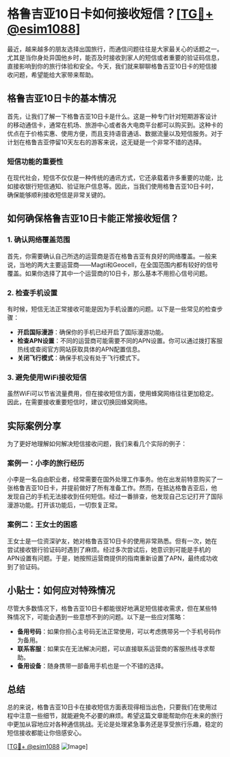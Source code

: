 # 格鲁吉亚10日卡如何接收短信？[[TG💪+ @esim1088](https://t.me/s/esim1088)]

最近，越来越多的朋友选择出国旅行，而通信问题往往是大家最关心的话题之一。尤其是当你身处异国他乡时，能否及时接收到家人的短信或者重要的验证码信息，直接影响到你的旅行体验和安全。今天，我们就来聊聊格鲁吉亚10日卡的短信接收问题，希望能给大家带来帮助。

## 格鲁吉亚10日卡的基本情况

首先，让我们了解一下格鲁吉亚10日卡是什么。这是一种专门针对短期游客设计的移动通信卡，通常在机场、旅游中心或者各大电商平台都可以购买到。这种卡的优点在于价格实惠、使用方便，而且支持语音通话、数据流量以及短信服务。对于计划在格鲁吉亚停留10天左右的游客来说，这无疑是一个非常不错的选择。

### 短信功能的重要性

在现代社会，短信不仅仅是一种传统的通讯方式，它还承载着许多重要的功能，比如接收银行短信通知、验证账户信息等。因此，当我们使用格鲁吉亚10日卡时，确保能够顺利接收短信是非常关键的。

## 如何确保格鲁吉亚10日卡能正常接收短信？

### 1. 确认网络覆盖范围

首先，你需要确认自己所选的运营商是否在格鲁吉亚有良好的网络覆盖。一般来说，当地的两大主要运营商——Magti和Geocell，在全国范围内都有较好的信号覆盖。如果你选择了其中一个运营商的10日卡，那么基本不用担心信号问题。

### 2. 检查手机设置

有时候，短信无法正常接收可能是因为手机设置的问题。以下是一些常见的检查步骤：

- **开启国际漫游**：确保你的手机已经开启了国际漫游功能。
- **检查APN设置**：不同的运营商可能需要不同的APN设置。你可以通过拨打客服热线或查阅官方网站获取具体的APN配置信息。
- **关闭飞行模式**：确保手机没有处于飞行模式下。

### 3. 避免使用WiFi接收短信

虽然WiFi可以节省流量费用，但在接收短信方面，使用蜂窝网络往往更加稳定。因此，在需要接收重要短信时，建议切换回蜂窝网络。

## 实际案例分享

为了更好地理解如何解决短信接收问题，我们来看几个实际的例子：

### 案例一：小李的旅行经历

小李是一名自由职业者，经常需要在国外处理工作事务。他在出发前特意购买了一张格鲁吉亚10日卡，并提前做好了所有准备工作。然而，在抵达格鲁吉亚后，他发现自己的手机无法接收到任何短信。经过一番排查，他发现自己忘记打开了国际漫游功能。打开该功能后，一切恢复正常。

### 案例二：王女士的困惑

王女士是一位资深驴友，她对格鲁吉亚10日卡的使用非常熟悉。但有一次，她在尝试接收银行验证码时遇到了麻烦。经过多次尝试后，她意识到可能是手机的APN设置有问题。于是，她按照运营商提供的指南重新设置了APN，最终成功收到了验证码。

## 小贴士：如何应对特殊情况

尽管大多数情况下，格鲁吉亚10日卡都能很好地满足短信接收需求，但在某些特殊情况下，可能会遇到一些意想不到的问题。以下是一些应对策略：

- **备用号码**：如果你担心主号码无法正常使用，可以考虑携带另一个手机号码作为备用。
- **联系客服**：如果实在无法解决问题，可以直接联系运营商的客服热线寻求帮助。
- **备用设备**：随身携带一部备用手机也是一个不错的选择。

## 总结

总的来说，格鲁吉亚10日卡在接收短信方面表现得相当出色，只要我们在使用过程中注意一些细节，就能避免不必要的麻烦。希望这篇文章能帮助你在未来的旅行中更加从容地应对各种通信挑战。无论是处理紧急事务还是享受旅行乐趣，稳定的短信接收都能让你倍感安心。

[[TG💪+ @esim1088](https://t.me/s/esim1088) ![Image](https://i.postimg.cc/4NQfJmqS/Snipaste-2025-05-13-00-14-12.png)]